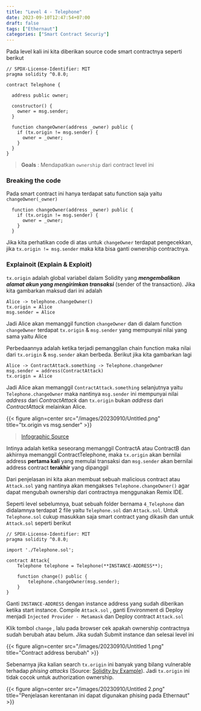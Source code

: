 ```yaml
---
title: "Level 4 - Telephone"
date: 2023-09-10T12:47:54+07:00
draft: false
tags: ["Ethernaut"]
categories: ["Smart Contract Securiy"]
---
```


Pada level kali ini kita diberikan source code smart contractnya seperti berikut

```solidity
// SPDX-License-Identifier: MIT
pragma solidity ^0.8.0;

contract Telephone {

  address public owner;

  constructor() {
    owner = msg.sender;
  }

  function changeOwner(address _owner) public {
    if (tx.origin != msg.sender) {
      owner = _owner;
    }
  }
}
```

> **Goals** : Mendapatkan `ownership` dari contract level ini

### Breaking the code

Pada smart contract ini hanya terdapat satu function saja yaitu `changeOwner(_owner)`

```solidity
  function changeOwner(address _owner) public {
    if (tx.origin != msg.sender) {
      owner = _owner;
    }
  }
```

Jika kita perhatikan code di atas untuk `changeOwner` terdapat pengecekkan, jika `tx.origin != msg.sender` maka kita bisa ganti ownership contractnya.

### Explainoit (Explain & Exploit)

`tx.origin` adalah global variabel dalam Solidity yang **_mengembalikan alamat akun yang mengirimkan transaksi_** (sender of the transaction). Jika kita gambarkan maksud dari ini adalah

```
Alice -> telephone.changeOwner()
tx.origin = Alice
msg.sender = Alice
```

Jadi Alice akan memanggil function `changeOwner` dan di dalam function `changeOwner` terdapat `tx.origin` & `msg.sender` yang mempunyai nilai yang sama yaitu Alice

Perbedaannya adalah ketika terjadi pemanggilan chain function maka nilai dari `tx.origin` & `msg.sender` akan berbeda. Berikut jika kita gambarkan lagi

```
Alice -> ContractAttack.something -> Telephone.changeOwner
msg.sender = address(ContractAttack)
tx.origin = Alice
```

Jadi Alice akan memanggil `ContractAttack.something` selanjutnya yaitu `Telephone.changeOwner` maka nantinya `msg.sender` ini mempunyai nilai _address_ dari _ContractAttack_ dan `tx.origin` bukan _address_ dari _ContractAttack_ melainkan Alice.

{{< figure align=center src="/images/20230910/Untitled.png" title="tx.origin vs msg.sender" >}}

> [Infographic Source](https://davidkathoh.medium.com/tx-origin-vs-msg-sender-93db7f234cb9)

Intinya adalah ketika seseorang memanggil ContractA atau ContractB dan akhirnya memanggil ContractTelephone, maka `tx.origin` akan bernilai address **pertama kali** yang memulai transaksi dan `msg.sender` akan bernilai address contract **terakhir** yang dipanggil

Dari penjelasan ini kita akan membuat sebuah malicious contract atau `Attack.sol` yang nantinya akan mengakses `Telephone.changeOwner()` agar dapat mengubah ownership dari contractnya menggunakan Remix IDE.

Seperti level sebelumnya, buat sebuah folder bernama `4_Telephone` dan didalamnya terdapat 2 file yaitu `Telephone.sol` dan `Attack.sol`. Untuk `Telephone.sol` cukup masukkan saja smart contract yang dikasih dan untuk `Attack.sol` seperti berikut

```
// SPDX-License-Identifier: MIT
pragma solidity ^0.8.0;

import './Telephone.sol';

contract Attack{
    Telephone telephone = Telephone(**INSTANCE-ADDRESS**);

    function change() public {
        telephone.changeOwner(msg.sender);
    }
}
```

Ganti `INSTANCE-ADDRESS` dengan instance address yang sudah diberikan ketika start instance. Compile `Attack.sol` , ganti Environment di Deploy menjadi `Injected Provider - Metamask` dan Deploy contract `Attack.sol`

Klik tombol `change` , lalu pada browser cek apakah ownership contractnya sudah berubah atau belum. Jika sudah Submit instance dan selesai level ini

{{< figure align=center src="/images/20230910/Untitled 1.png" title="Contract address berubah" >}}

Sebenarnya jika kalian search `tx.origin` ini banyak yang bilang vulnerable terhadap _phising attacks_ (Source: [Solidity by Example](https://solidity-by-example.org/hacks/phishing-with-tx-origin/)). Jadi `tx.origin` ini tidak cocok untuk authorization ownership.

{{< figure align=center src="/images/20230910/Untitled 2.png" title="Penjelasan kerentanan ini dapat digunakan phising pada Ethernaut" >}}
